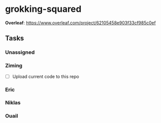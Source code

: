 # grokking-squared

**Overleaf**: https://www.overleaf.com/project/62105458e903f33cf985c0ef

## Tasks

### Unassigned

### Ziming
- [ ] Upload current code to this repo

### Eric

### Niklas

### Ouail


